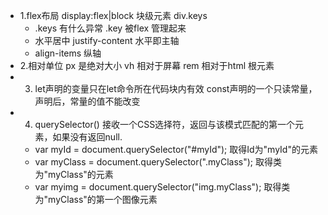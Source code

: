 - 1.flex布局 
    display:flex|block
    块级元素 div.keys
    - .keys 有什么异常
        .key 被flex 管理起来
    - 水平居中 justify-content 水平即主轴
    - align-items 纵轴
- 2.相对单位
    px 是绝对大小
    vh 相对于屏幕
    rem 相对于html 根元素
- 3. let声明的变量只在let命令所在代码块内有效
     const声明的一个只读常量，声明后，常量的值不能改变
- 4. querySelector() 接收一个CSS选择符，返回与该模式匹配的第一个元素，如果没有返回null.
    - var myId = document.querySelector("#myId");
    取得Id为"myId"的元素
    - var myClass = document.querySelector(".myClass");
    取得类为"myClass"的元素
    - var myimg = document.querySelector("img.myClass");
    取得类为"myClass"的第一个图像元素